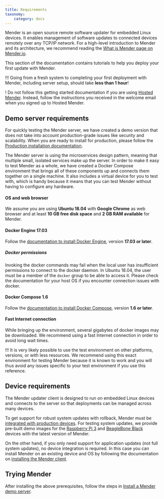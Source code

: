 ```yaml
---
title: Requirements
taxonomy:
    category: docs
---
```


Mender is an open source remote software updater for embedded Linux devices.
It enables management of software updates to connected devices remotely over any TCP/IP network.
For a high-level introduction to Mender and its architecture, we recommend reading the [What is Mender page on Mender.io](https://mender.io/what-is-mender?target=_blank).

This section of the documentation contains tutorials to help you deploy your first update with Mender.

!!! Going from a fresh system to completing your first deployment with Mender, including server setup, should take **less than 1 hour**!

! Do not follow this getting started documentation if you are using [Hosted Mender](https://hosted.mender.io?target=_blank). Instead, follow the instructions you received in the welcome email when you signed up to Hosted Mender.


## Demo server requirements

For quickly testing the Mender server, we have created a demo version that
does not take into account production-grade issues like security and scalability.
When you are ready to install for production, please follow
the [Production installation documentation](../../administration/production-installation).

The Mender server is using the microservices design pattern, meaning that
multiple small, isolated services make up the server. 
In order to make it easy to test Mender as a whole, we have created a
Docker Compose environment that brings all of these components up
and connects them together on a single machine.
It also includes a virtual device for you to test with,
which is handy because it means that you can test Mender without
having to configure any hardware.


#### OS and web browser

We assume you are using **Ubuntu 18.04** with **Google Chrome** as web browser
and at least **10 GB free disk space** and **2 GB RAM available** for Mender.

#### Docker Engine 17.03

Follow the [documentation to install Docker Engine](https://docs.docker.com/engine/installation/linux/docker-ce/ubuntu/?target=_blank), version **17.03 or later**.

##### Docker permissions

Invoking the docker commands may fail when the local user has insufficient permissions to connect to the docker daemon. In Ubuntu 18.04, the user must be a member of the `docker` group to be able to access it. Please check the documentation for your host OS if you encounter connection issues with docker.

#### Docker Compose 1.6

Follow the [documentation to install Docker Compose](https://docs.docker.com/compose/install/?target=_blank),
version **1.6 or later**.

#### Fast Internet connection

While bringing up the environment, several gigabytes of docker
images may be downloaded. We recommend using a fast Internet
connection in order to avoid long wait times.

!!! It is very likely possible to use the test environment on other platforms, versions, or with less resources. We recommend using this exact environment for testing Mender because it is known to work and you will thus avoid any issues specific to your test environment if you use this reference.


## Device requirements
The Mender updater client is designed to run on embedded Linux devices and connects to the server
so that deployments can be managed across many devices.

To get support for robust system updates with rollback, Mender must be [integrated with production devices](../../devices).
For testing system updates, we provide pre-built demo images for the [Raspberry Pi 3](https://www.raspberrypi.org/products/raspberry-pi-3-model-b?target=_blank) and [BeagleBone Black](https://beagleboard.org/black?target=_blank) devices with the latest version of Mender.

On the other hand, if you only need support for application updates (not full system updates), no device integration is required. In this case you can install Mender on an existing device and OS by following the documentation on [installing the Mender client](../../client-configuration/installing).


## Trying Mender

After installing the above prerequisites, follow the steps in [Install a Mender demo server](../create-a-test-environment).
